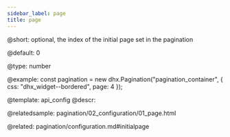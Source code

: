 ```yaml
---
sidebar_label: page
title: page
---          
```


@short: optional, the index of the initial page set in the pagination

@default:
0


@type: number

@example: 
const pagination = new dhx.Pagination("pagination_container", {
    css: "dhx_widget--bordered",
    page: 4 
});


@template:	api_config
@descr: 


@relatedsample:
pagination/02_configuration/01_page.html

@related: pagination/configuration.md#initialpage
